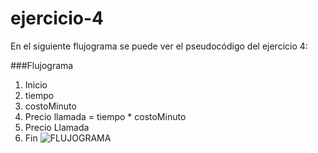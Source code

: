 # ejercicio-4
En el siguiente flujograma se puede ver el pseudocódigo  del ejercicio 4:
  
###Flujograma
1. Inicio
2. tiempo
3. costoMinuto
4. Precio llamada = tiempo * costoMinuto
5. Precio Llamada
6. Fin
![FLUJOGRAMA](http://3.1m.yt/ci4UgL.jpg "Flujograma")
